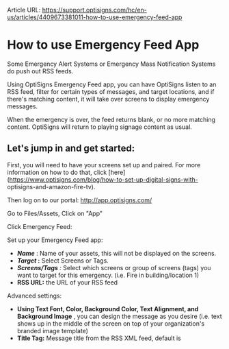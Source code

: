 Article URL: https://support.optisigns.com/hc/en-us/articles/4409673381011-how-to-use-emergency-feed-app

# How to use Emergency Feed App

Some Emergency Alert Systems or Emergency Mass Notification Systems do push
out RSS feeds.

Using OptiSigns Emergency Feed app, you can have OptiSigns listen to an RSS
feed, filter for certain types of messages, and target locations, and if
there's matching content, it will take over screens to display emergency
messages.

When the emergency is over, the feed returns blank, or no more matching
content. OptiSigns will return to playing signage content as usual.

## **Let's jump in and get started:**

First, you will need to have your screens set up and paired. For more
information on how to do that, click
[here](https://www.optisigns.com/blog/how-to-set-up-digital-signs-with-
optisigns-and-amazon-fire-tv).

Then log on to our portal: <http://app.optisigns.com/>

Go to Files/Assets, Click on "App"

Click Emergency Feed:

Set up your Emergency Feed app:

  * **_Name_** : Name of your assets, this will not be displayed on the screens.
  * **_Target_ :** Select Screens or Tags.
  * _**Screens/Tags** :_ Select which screens or group of screens (tags) you want to target for this emergency. (i.e. Fire in building/location 1)
  * **RSS URL:** the URL of your RSS feed

Advanced settings:

  * **Using Text Font, Color, Background Color, Text Alignment, and Background Image** , you can design the message as you desire (i.e. text shows up in the middle of the screen on top of your organization's branded image template)
  * **Title Tag:** Message title from the RSS XML feed, default is <title> \- you can change if your feed is different
  * **Description Tag** : Message content from the RSS XML feed, default is <description> \- you can change if your feed is different
  * **Location (Screen Tags): **Some RSS can pass locations tag (i.e. emergency in a certain location only) default tag is <location> \- you can change it if your feed is different
  * **Filter content containing:** you can filter content based on specific words in the title or description. I.E: "fire", so if any title or description contains the word "fire" (non-case insensitive), the app will trigger the screen takeover.
  * **Exclude title containing:** this filter will only apply to the title. You can hide all the old feeds by filtering with specific words in the title. I.E: “All Clear”, so after the emergency is gone, all the feeds before this title will be hidden, then the screen will revert to the original content or just display the new content after that.
  * **Check RSS feed every:** default is 10s

Click Save.

After Saving, the app will start listening to the RSS feed, if the condition
matches based on your settings, all will take over the screens you targeted
and display the emergency messages from the RSS feed.  
  

If you have any additional questions, concerns, or any feedback about
OptiSigns, feel free to reach out to our support team at
[support@optisigns.com](mailto:support@optisigns.com)

